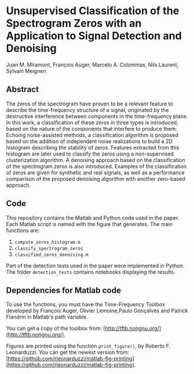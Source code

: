 # Unsupervised Classification of the Spectrogram Zeros with an Application to Signal Detection and Denoising

Juan M. Miramont, François Auger, Marcelo A. Colominas, Nils Laurent, Sylvain Meignen

## Abstract

The zeros of the spectrogram have proven to be a relevant feature to describe the time-frequency structure of a signal, originated by the destructive interference between components in the time-frequency plane. In this work, a classification of these zeros in three types is introduced, based on the nature of the components that interfere to produce them. Echoing noise-assisted methods, a classification algorithm is proposed based on the addition of independent noise realizations to build a 2D histogram describing the stability of zeros. Features extracted from this histogram are later used to classify the zeros using a non-supervised clusterization algorithm. A denoising approach based on the classification of the spectrogram zeros is also introduced. Examples of the classification of zeros are given for synthetic and real signals, as well as a performance comparison of the proposed denoising algorithm with another zero-based approach.

## Code

This repository contains the Matlab and Python code used in the paper. Each Matlab script is named with the figure that generates. The main functions are:

1. ```compute_zeros_histogram.m```
2. ```classify_spectrogram_zeros```
3. ```classified_zeros_denoising.m```

Part of the detection tests used in the paper were implemented in Python. The folder ```detection_tests``` contains notebooks displaying the results.

## Dependencies for Matlab code

To use the functions, you must have the Time-Frequency Toolbox developed by François Auger, Olivier Lemoine,Paulo Gonçalvès and Patrick Flandrin in Matlab's path variable.

You can get a copy of the toolbox from: [http://tftb.nongnu.org/](http://tftb.nongnu.org/).

Figures are printed using the function ```print_figure()```, by Roberto F. Leonarduzzi. You can get the newest version from: [https://github.com/rleonarduzzi/matlab-fig-printing](https://github.com/rleonarduzzi/matlab-fig-printing).

